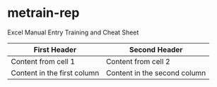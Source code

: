 # metrain-rep
Excel Manual Entry Training and Cheat Sheet

First Header | Second Header
------------ | -------------
Content from cell 1 | Content from cell 2
Content in the first column | Content in the second column
